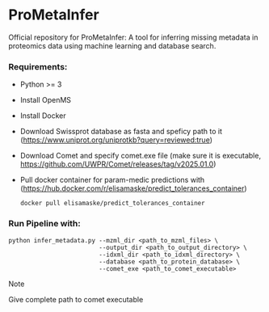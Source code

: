 # ProMetaInfer

Official repository for ProMetaInfer: A tool for inferring missing metadata in proteomics data using machine learning and database search.


### Requirements:

- Python >= 3
- Install OpenMS
- Install Docker
- Download Swissprot database as fasta and speficy path to it (https://www.uniprot.org/uniprotkb?query=reviewed:true)
- Download Comet and specify comet.exe file (make sure it is executable, https://github.com/UWPR/Comet/releases/tag/v2025.01.0)
- Pull docker container for param-medic predictions with (https://hub.docker.com/r/elisamaske/predict_tolerances_container)

  ```
  docker pull elisamaske/predict_tolerances_container
  ```


### Run Pipeline with: 

```
python infer_metadata.py --mzml_dir <path_to_mzml_files> \
                         --output_dir <path_to_output_directory> \
                         --idxml_dir <path_to_idxml_directory> \
                         --database <path_to_protein_database> \
                         --comet_exe <path_to_comet_executable>
```



> [!NOTE]
> Give complete path to comet executable
